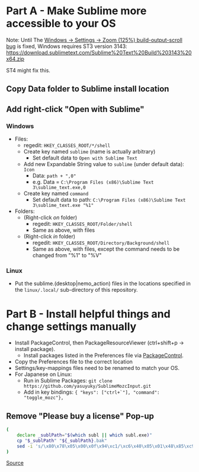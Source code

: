 # Part A - Make Sublime more accessible to your OS

Note: Until The [Windows -> Settings -> Zoom (125%) build-output-scroll bug](https://github.com/sublimehq/sublime_text/issues/2291) is fixed, Windows requires ST3 version 3143: https://download.sublimetext.com/Sublime%20Text%20Build%203143%20x64.zip

ST4 might fix this.

## Copy Data folder to Sublime install location

## Add right-click "Open with Sublime"

### Windows

* Files:
    - regedit: `HKEY_CLASSES_ROOT/*/shell`
    - Create key named `sublime` (name is actually arbitrary)
        + Set default data to `Open with Sublime Text`
    - Add new Expandable String value to `sublime` (under default data): `Icon`
        + Data: `path + ",0"`
        + e.g. Data = `C:\Program Files (x86)\Sublime Text 3\sublime_text.exe,0`
    - Create key named `command`
        + Set default data to path: `C:\Program Files (x86)\Sublime Text 3\sublime_text.exe "%1"`
* Folders:
    - (Right-click *on* folder)
        + regedit: `HKEY_CLASSES_ROOT/Folder/shell`
        + Same as above, with files
    - (Right-click *in* folder)
        + regedit: `HKEY_CLASSES_ROOT/Directory/Background/shell`
        + Same as above, with files, except the command needs to be changed from "%1" to "%V"

### Linux

* Put the sublime.(desktop|nemo_action) files in the locations specified in the `linux/.local/` sub-directory of this repository.

# Part B - Install helpful things and change settings manually

* Install PackageControl, then PackageResourceViewer (ctrl+shift+p -> install package).
    - Install packages listed in the Preferences file via [PackageControl](https://packagecontrol.io).
* Copy the Preferences file to the correct location
* Settings/key-mappings files need to be renamed to match your OS.
* For Japanese on Linux:
    - Run in Sublime Packages: `git clone https://github.com/yasuyuky/SublimeMozcInput.git`
    - Add in key bindings: ```{ "keys": ["ctrl+`"], "command": "toggle_mozc"},```


## Remove "Please buy a license" Pop-up

```bash
(
    declare _sublPath="$(which subl || which subl.exe)"
    cp "$_sublPath" "${_sublPath}.bak"
    sed -i 's/\x80\x78\x05\x00\x0f\x94\xc1/\xc6\x40\x05\x01\x48\x85\xc9/g' "$_sublPath"
)
```

[Source](https://gist.github.com/skoqaq/3f3e8f28e23c881143cef9cf49d821ff)
